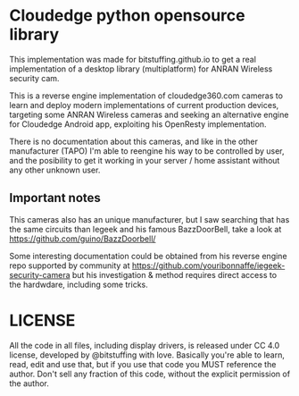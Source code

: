 # Cloudedge python opensource library

This implementation was made for bitstuffing.github.io to get a real
implementation of a desktop library (multiplatform) for ANRAN Wireless security
cam.

This is a reverse engine implementation of cloudedge360.com cameras to learn and
deploy modern implementations of current production devices, targeting some
ANRAN Wireless cameras and seeking an alternative engine for Cloudedge Android
app, exploiting his OpenResty implementation.

There is no documentation about this cameras, and like in the other manufacturer
(TAPO) I'm able to reengine his way to be controlled by user, and the posibility
to get it working in your server / home assistant without any other unknown user.

## Important notes

This cameras also has an unique manufacturer, but I saw searching that has the
same circuits than Iegeek and his famous BazzDoorBell, take a look at
https://github.com/guino/BazzDoorbell/

Some interesting documentation could be obtained from his reverse engine repo
supported by community at https://github.com/youribonnaffe/iegeek-security-camera
but his investigation & method requires direct access to the hardwdare,
including some tricks.

# LICENSE
All the code in all files, including display drivers, is released under CC 4.0 license,
developed by @bitstuffing with love. Basically you're able to learn, read, edit and
use that, but if you use that code you MUST reference the author.
Don't sell any fraction of this code, without the explicit permission of the author.
